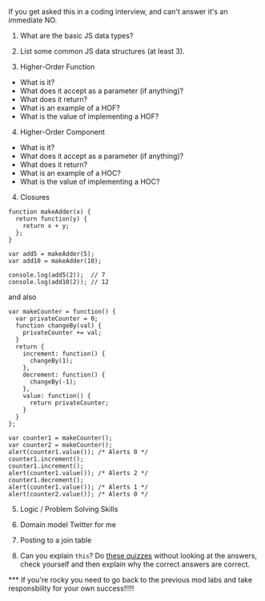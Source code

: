 If you get asked this in a coding interview, and can't answer it's an immediate NO.

1. What are the basic JS data types?


2. List some common JS data structures (at least 3).


3. Higher-Order Function
 - What is it?
 - What does it accept as a parameter (if anything)?
 - What does it return?
 - What is an example of a HOF?
 - What is the value of implementing a HOF?

4. Higher-Order Component
 - What is it?
 - What does it accept as a parameter (if anything)?
 - What does it return?
 - What is an example of a HOC?
 - What is the value of implementing a HOC?


4. Closures
```JS
function makeAdder(x) {
  return function(y) {
    return x + y;
  };
}

var add5 = makeAdder(5);
var add10 = makeAdder(10);

console.log(add5(2));  // 7
console.log(add10(2)); // 12
```

and also

```JS
var makeCounter = function() {
  var privateCounter = 0;
  function changeBy(val) {
    privateCounter += val;
  }
  return {
    increment: function() {
      changeBy(1);
    },
    decrement: function() {
      changeBy(-1);
    },
    value: function() {
      return privateCounter;
    }
  }
};

var counter1 = makeCounter();
var counter2 = makeCounter();
alert(counter1.value()); /* Alerts 0 */
counter1.increment();
counter1.increment();
alert(counter1.value()); /* Alerts 2 */
counter1.decrement();
alert(counter1.value()); /* Alerts 1 */
alert(counter2.value()); /* Alerts 0 */
```

5. Logic / Problem Solving Skills


6. Domain model Twitter for me


7. Posting to a join table


8. Can you explain `this`? Do [these quizzes](https://dev.to/liaowow/take-this-quiz-understand-how-this-works-in-javascript-44dj) without looking at the answers, check yourself and then explain why the correct answers are correct.



*** If you're rocky you need to go back to the previous mod labs and take responsbility for your own success!!!!!
